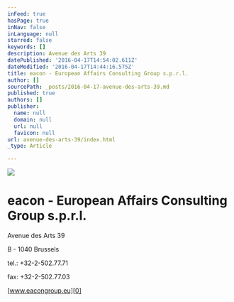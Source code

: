 ```yaml
---
inFeed: true
hasPage: true
inNav: false
inLanguage: null
starred: false
keywords: []
description: Avenue des Arts 39
datePublished: '2016-04-17T14:54:02.611Z'
dateModified: '2016-04-17T14:44:16.575Z'
title: eacon - European Affairs Consulting Group s.p.r.l.
author: []
sourcePath: _posts/2016-04-17-avenue-des-arts-39.md
published: true
authors: []
publisher:
  name: null
  domain: null
  url: null
  favicon: null
url: avenue-des-arts-39/index.html
_type: Article

---
```

![](https://the-grid-user-content.s3-us-west-2.amazonaws.com/700ddd18-1a63-4d88-b214-c40f9b6e7ce9.jpg)

# eacon - European Affairs Consulting Group s.p.r.l.

Avenue des Arts 39

B - 1040 Brussels

tel.: +32-2-502.77.71

fax: +32-2-502.77.03

[www.eacongroup.eu][0]

[0]: http://www.eacongroup.eu/deu/